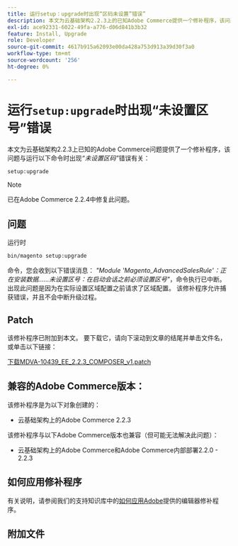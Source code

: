 ```yaml
---
title: 运行setup：upgrade时出现“区码未设置”错误”
description: 本文为云基础架构2.2.3上的已知Adobe Commerce提供一个修补程序，该问题与运行setup：upgrade命令时出现*未设置区码*错误相关。
exl-id: ace92331-6022-49fa-a776-d06d841b3b32
feature: Install, Upgrade
role: Developer
source-git-commit: 4617b915a62093e00da428a753d913a39d30f3a0
workflow-type: tm+mt
source-wordcount: '256'
ht-degree: 0%

---
```


# 运行`setup:upgrade`时出现“未设置区号”错误

本文为云基础架构2.2.3上已知的Adobe Commerce问题提供了一个修补程序，该问题与运行以下命令时出现&#x200B;*“未设置区码”*&#x200B;错误有关：

```bash
setup:upgrade
```

>[!NOTE]
>
>已在Adobe Commerce 2.2.4中修复此问题。

## 问题

运行时

```bash
bin/magento setup:upgrade
```

命令，您会收到以下错误消息： *&quot;Module &#39;Magento\_AdvancedSalesRule&#39;：正在安装数据……未设置区号：在启动会话之前必须设置区号&quot;*，命令执行已中断。 出现此问题是因为在实际设置区域配置之前请求了区域配置。 该修补程序允许捕获错误，并且不会中断升级过程。

## Patch

该修补程序已附加到本文。 要下载它，请向下滚动到文章的结尾并单击文件名，或单击以下链接：

[下载MDVA-10439\_EE\_2.2.3\_COMPOSER\_v1.patch](assets/MDVA-10439_EE_2.2.3_COMPOSER_v1.patch.zip)

## 兼容的Adobe Commerce版本：

该修补程序是为以下对象创建的：

* 云基础架构上的Adobe Commerce 2.2.3

该修补程序与以下Adobe Commerce版本也兼容（但可能无法解决此问题）：

* 云基础架构上的Adobe Commerce和Adobe Commerce内部部署2.2.0 - 2.2.3

## 如何应用修补程序

有关说明，请参阅我们的支持知识库中的[如何应用Adobe](/help/how-to/general/how-to-apply-a-composer-patch-provided-by-magento.md)提供的编辑器修补程序。

## 附加文件
